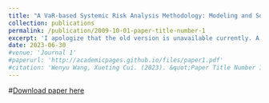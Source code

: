 ```yaml
---
title: "A VaR-based Systemic Risk Analysis Methodology: Modeling and Solution Strategy"
collection: publications
permalink: /publication/2009-10-01-paper-title-number-1
excerpt: 'I apologize that the old version is unavailable currently. A new version will be posed around late January/early February.'
date: 2023-06-30
#venue: 'Journal 1'
#paperurl: 'http://academicpages.github.io/files/paper1.pdf'
#citation: 'Wenyu Wang, Xueting Cui. (2023). &quot;Paper Title Number 1.&quot; <i>Journal 1</i>. 1(1).'
---
```


#[Download paper here](http://academicpages.github.io/files/paper1.pdf)
